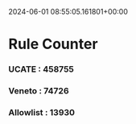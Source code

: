 2024-06-01 08:55:05.161801+00:00
# Rule Counter 
 ### UCATE : 458755

 ### Veneto : 74726

 ### Allowlist : 13930